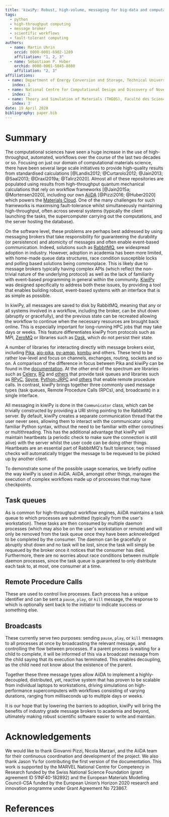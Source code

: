 ```yaml
---
title: 'kiwiPy: Robust, high-volume, messaging for big-data and computational science workflows'
tags:
  - python
  - high-throughput computing
  - message broker
  - scientific workflows
  - fault-tolerant computing
authors:
  - name: Martin Uhrin
    orcid: 0000-0001-6902-1289
    affiliation: "1, 2, 3"
  - name: Sebastiaan P. Huber
    orchid: 0000-0001-5845-8880
    affiliation: "2, 3"
affiliations:
 - name: Department of Energy Conversion and Storage, Technical University of Denmark, 2800 Kgs. Lyngby, Denmark
   index: 1
 - name: National Centre for Computational Design and Discovery of Novel Materials (MARVEL), École Polytechnique Fédérale de Lausanne, CH-1015 Lausanne, Switzerland
   index: 2
 - name: Theory and Simulation of Materials (THEOS), Faculté des Sciences et Techniques de l’Ingénieur, École Polytechnique Fédérale de Lausanne, CH-1015 Lausanne, Switzerland
   index: 3
date: 19 April 2020
bibliography: paper.bib
---
```


# Summary

The computational sciences have seen a huge increase in the use of high-throughput, automated, workflows over the course of the last two decades or so.  Focusing on just our domain of computational materials science, there have been several large scale initiatives to provide high-quality results from standardised calculations [@Landis2012; @Curtarolo2012; @Jain2013; @Saal2013; @Draxl2019a; @Talirz2020].  Almost all of these repositories are populated using results from high-throughput quantum mechanical calculations that rely on workflow frameworks [@Jain2015a; @Mortensen2020], including our own [AiiDA](http://www.aiida.net/) [@Pizzi2016; @Huber2020] which powers the [Materials Cloud](https://www.materialscloud.org/).  One of the many challenges for such frameworks is maximising fault-tolerance whilst simultaneously maintaining high-throughput, often across several systems (typically the client launching the tasks, the supercomputer carrying out the computations, and the server hosting the database).

On the software level, these problems are perhaps best addressed by using messaging brokers that take responsibility for guaranteeing the durability (or persistence) and atomicity of messages and often enable event-based communication.
Indeed, solutions such as [RabbitMQ](https://www.rabbitmq.com/), see widespread adoption in industry. However, adoption in academia has been more limited, with home-made queue data structures, race condition susceptible locks and polling based solutions being commonplace.
This is likely due to message brokers typically having complex APIs (which reflect the non-trivial nature of the underlying protocol) as well as the lack of familiarity with event-based programming in general within the community.
[KiwiPy](https://kiwipy.readthedocs.io/en/latest/) was designed specifically to address both these issues, by providing a tool that enables building robust, event-based systems with an interface that is as simple as possible.

In kiwiPy, all messages are saved to disk by RabbitMQ, meaning that any or all systems involved in a workflow, including the broker, can be shut down (abruptly or gracefully), and the previous state can be recreated allowing the workflow to continue when the necessary resources are brought back online.  This is especially important for long-running HPC jobs that may take days or weeks.  This feature differentiates kiwiPy from protocols such as MPI, [ZeroMQ](https://zeromq.org/) or libraries such as [Dask](https://docs.dask.org/en/latest/), which do not persist their state.

A number of libraries for interacting directly with message brokers exist, including [Pika](https://pika.readthedocs.io/en/stable/), [aio-pika](https://aio-pika.readthedocs.io/en/latest/index.html), [py-amqp](https://barryp.org/software/py-amqplib), [kombu](https://github.com/celery/kombu) and others.  These tend to be rather low-level and focus on channels, exchanges, routing, sockets and so on.   A comparison of the difference in focus between Pika and kiwiPy can be found in the [documentation](https://kiwipy.readthedocs.io/en/latest/).  At the other end of the spectrum are libraries such as [Celery](https://docs.celeryproject.org/en/stable/getting-started/introduction.html), [RQ](https://python-rq.org/) and [others](https://www.fullstackpython.com/task-queues.html) that provide task queues and libraries such as [RPyC](https://rpyc.readthedocs.io/en/latest/), [Spyne](http://spyne.io), [Python-JRPC](https://github.com/alex-sherman/python-jrpc) and [others](https://stackoverflow.com/questions/1879971/what-is-the-current-choice-for-doing-rpc-in-python) that enable remote procedure calls.  In contrast, kiwiPy brings together three commonly used message types (task queues, Remote Procedure Calls (RPCs), and, broadcasts) in a single interface.

All messaging in kiwiPy is done in the `Communicator` class, which can be trivially constructed by providing a URI string pointing to the RabbitMQ server.  By default, kiwiPy creates a separate communication thread that the user never sees, allowing them to interact with the communicator using familiar Python syntax, without the need to be familiar with either coroutines or multithreading.  This has the additional advantage that kiwiPy will maintain heartbeats (a periodic check to make sure the connection is still alive) with the server whilst the user code can be doing other things. Heartbeats are an essential part of RabbitMQ's fault tolerance; two missed checks will automatically trigger the message to be requeued to be picked up by another client.

To demonstrate some of the possible usage scenarios, we briefly outline the way kiwiPy is used in AiiDA.  AiiDA, amongst other things, manages the execution of complex workflows made up of processes that may have checkpoints.

Task queues
-----------

As is common for high-throughput workflow engines, AiiDA maintains a task queue to which processes are submitted (typically from the user's workstation).  These tasks are then consumed by multiple daemon processes (which may also be on the user's workstation or remote) and will only be removed from the task queue once they have been acknowledged to be completed by the consumer.  The daemon can be gracefully or abruptly shut down and no task will be lost, since the task will simply be requeued by the broker once it notices that the consumer has died.  Furthermore, there are no worries about race conditions between multiple daemon processes, since the task queue is guaranteed to only distribute each task to, at most, one consumer at a time.

Remote Procedure Calls
----------------------

These are used to control live processes.  Each process has a unique identifier and can be sent a `pause`, `play`, or `kill` message, the response to which is optionally sent back to the initiator to indicate success or something else.

Broadcasts
----------

These currently serve two purposes: sending `pause`, `play`, or `kill` messages to all processes at once by broadcasting the relevant message, and controlling the flow between processes.  If a parent process is waiting for a child to complete, it will be informed of this via a broadcast message from the child saying that its execution has terminated. This enables decoupling, as the child need not know about the existence of the parent.


Together these three message types allow AiiDA to implement a highly-decoupled, distributed, yet, reactive system that has proven to be scalable from individual laptops to workstations, driving simulations on high-performance supercomputers with workflows consisting of varying durations, ranging from milliseconds up to multiple days or weeks.

It is our hope that by lowering the barriers to adoption, kiwiPy will bring the benefits of industry grade message brokers to academia and beyond, ultimately making robust scientific software easier to write and maintain.


# Acknowledgements

We would like to thank Giovanni Pizzi, Nicola Marzari, and the AiiDA team for their continuous coordination and development of the project.  We also thank Jason Yu for contributing the first version of the documentation.
This work is supported by the MARVEL National Centre for Competency in Research funded by the Swiss National Science Foundation (grant agreement ID 51NF40-182892) and the European Materials Modelling Council-CSA funded by the European Union‘s Horizon 2020 research and innovation programme under Grant Agreement No 723867.

# References

